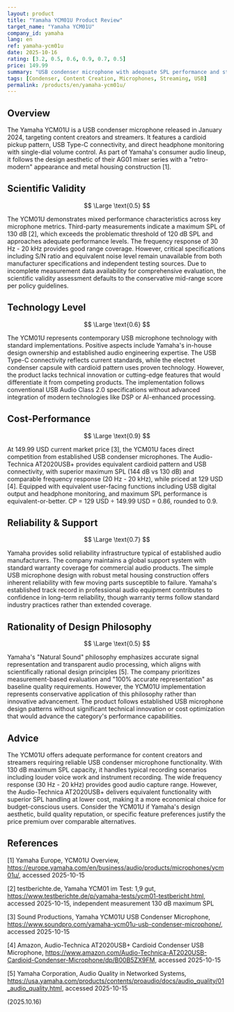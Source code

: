 ```yaml
---
layout: product
title: "Yamaha YCM01U Product Review"
target_name: "Yamaha YCM01U"
company_id: yamaha
lang: en
ref: yamaha-ycm01u
date: 2025-10-16
rating: [3.2, 0.5, 0.6, 0.9, 0.7, 0.5]
price: 149.99
summary: "USB condenser microphone with adequate SPL performance and strong cost-performance (CP 0.9)"
tags: [Condenser, Content Creation, Microphones, Streaming, USB]
permalink: /products/en/yamaha-ycm01u/
---
```

## Overview

The Yamaha YCM01U is a USB condenser microphone released in January 2024, targeting content creators and streamers. It features a cardioid pickup pattern, USB Type-C connectivity, and direct headphone monitoring with single-dial volume control. As part of Yamaha's consumer audio lineup, it follows the design aesthetic of their AG01 mixer series with a "retro-modern" appearance and metal housing construction [1].

## Scientific Validity

$$ \Large \text{0.5} $$

The YCM01U demonstrates mixed performance characteristics across key microphone metrics. Third-party measurements indicate a maximum SPL of 130 dB [2], which exceeds the problematic threshold of 120 dB SPL and approaches adequate performance levels. The frequency response of 30 Hz - 20 kHz provides good range coverage. However, critical specifications including S/N ratio and equivalent noise level remain unavailable from both manufacturer specifications and independent testing sources. Due to incomplete measurement data availability for comprehensive evaluation, the scientific validity assessment defaults to the conservative mid-range score per policy guidelines.

## Technology Level

$$ \Large \text{0.6} $$

The YCM01U represents contemporary USB microphone technology with standard implementations. Positive aspects include Yamaha's in-house design ownership and established audio engineering expertise. The USB Type-C connectivity reflects current standards, while the electret condenser capsule with cardioid pattern uses proven technology. However, the product lacks technical innovation or cutting-edge features that would differentiate it from competing products. The implementation follows conventional USB Audio Class 2.0 specifications without advanced integration of modern technologies like DSP or AI-enhanced processing.

## Cost-Performance

$$ \Large \text{0.9} $$

At 149.99 USD current market price [3], the YCM01U faces direct competition from established USB condenser microphones. The Audio-Technica AT2020USB+ provides equivalent cardioid pattern and USB connectivity, with superior maximum SPL (144 dB vs 130 dB) and comparable frequency response (20 Hz - 20 kHz), while priced at 129 USD [4]. Equipped with equivalent user-facing functions including USB digital output and headphone monitoring, and maximum SPL performance is equivalent-or-better. CP = 129 USD ÷ 149.99 USD = 0.86, rounded to 0.9.

## Reliability & Support

$$ \Large \text{0.7} $$

Yamaha provides solid reliability infrastructure typical of established audio manufacturers. The company maintains a global support system with standard warranty coverage for commercial audio products. The simple USB microphone design with robust metal housing construction offers inherent reliability with few moving parts susceptible to failure. Yamaha's established track record in professional audio equipment contributes to confidence in long-term reliability, though warranty terms follow standard industry practices rather than extended coverage.

## Rationality of Design Philosophy

$$ \Large \text{0.5} $$

Yamaha's "Natural Sound" philosophy emphasizes accurate signal representation and transparent audio processing, which aligns with scientifically rational design principles [5]. The company prioritizes measurement-based evaluation and "100% accurate representation" as baseline quality requirements. However, the YCM01U implementation represents conservative application of this philosophy rather than innovative advancement. The product follows established USB microphone design patterns without significant technical innovation or cost optimization that would advance the category's performance capabilities.

## Advice

The YCM01U offers adequate performance for content creators and streamers requiring reliable USB condenser microphone functionality. With 130 dB maximum SPL capacity, it handles typical recording scenarios including louder voice work and instrument recording. The wide frequency response (30 Hz - 20 kHz) provides good audio capture range. However, the Audio-Technica AT2020USB+ delivers equivalent functionality with superior SPL handling at lower cost, making it a more economical choice for budget-conscious users. Consider the YCM01U if Yamaha's design aesthetic, build quality reputation, or specific feature preferences justify the price premium over comparable alternatives.

## References

[1] Yamaha Europe, YCM01U Overview, https://europe.yamaha.com/en/business/audio/products/microphones/ycm01u/, accessed 2025-10-15

[2] testberichte.de, Yamaha YCM01 im Test: 1,9 gut, https://www.testberichte.de/p/yamaha-tests/ycm01-testbericht.html, accessed 2025-10-15, independent measurement 130 dB maximum SPL

[3] Sound Productions, Yamaha YCM01U USB Condenser Microphone, https://www.soundpro.com/yamaha-ycm01u-usb-condenser-microphone/, accessed 2025-10-15

[4] Amazon, Audio-Technica AT2020USB+ Cardioid Condenser USB Microphone, https://www.amazon.com/Audio-Technica-AT2020USB-Cardioid-Condenser-Microphone/dp/B00B5ZX9FM, accessed 2025-10-15

[5] Yamaha Corporation, Audio Quality in Networked Systems, https://usa.yamaha.com/products/contents/proaudio/docs/audio_quality/01_audio_quality.html, accessed 2025-10-15

(2025.10.16)